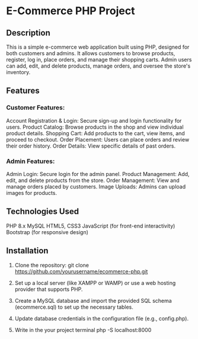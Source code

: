 # E-Commerce PHP Project

## Description
This is a simple e-commerce web application built using PHP, designed for both customers and admins. It allows customers to browse products, register, log in, place orders, and manage their shopping carts. Admin users can add, edit, and delete products, manage orders, and oversee the store's inventory.

## Features

### Customer Features:

Account Registration & Login: Secure sign-up and login functionality for users.
Product Catalog: Browse products in the shop and view individual product details.
Shopping Cart: Add products to the cart, view items, and proceed to checkout.
Order Placement: Users can place orders and review their order history.
Order Details: View specific details of past orders.

### Admin Features:
Admin Login: Secure login for the admin panel.
Product Management: Add, edit, and delete products from the store.
Order Management: View and manage orders placed by customers.
Image Uploads: Admins can upload images for products.

## Technologies Used
PHP 8.x
MySQL
HTML5, CSS3
JavaScript (for front-end interactivity)
Bootstrap (for responsive design)

## Installation
1. Clone the repository:
git clone https://github.com/yourusername/ecommerce-php.git

2. Set up a local server (like XAMPP or WAMP) or use a web hosting provider that supports PHP.

3. Create a MySQL database and import the provided SQL schema (ecommerce.sql) to set up the necessary tables.

4. Update database credentials in the configuration file (e.g., config.php).

5. Write in the your project terminal php -S localhost:8000




